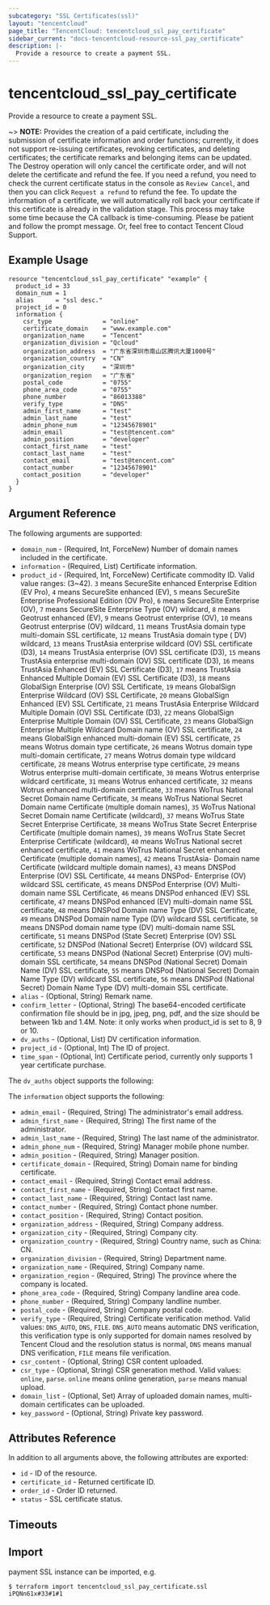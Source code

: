 ```yaml
---
subcategory: "SSL Certificates(ssl)"
layout: "tencentcloud"
page_title: "TencentCloud: tencentcloud_ssl_pay_certificate"
sidebar_current: "docs-tencentcloud-resource-ssl_pay_certificate"
description: |-
  Provide a resource to create a payment SSL.
---
```


# tencentcloud_ssl_pay_certificate

Provide a resource to create a payment SSL.

~> **NOTE:** Provides the creation of a paid certificate, including the submission of certificate information and order functions;
currently, it does not support re-issuing certificates, revoking certificates, and deleting certificates; the certificate remarks
and belonging items can be updated. The Destroy operation will only cancel the certificate order, and will not delete the
certificate and refund the fee. If you need a refund, you need to check the current certificate status in the console
as `Review Cancel`, and then you can click `Request a refund` to refund the fee. To update the information of a certificate,
we will automatically roll back your certificate if this certificate is already in the validation stage. This process may take
some time because the CA callback is time-consuming. Please be patient and follow the prompt message. Or, feel free to contact
Tencent Cloud Support.

## Example Usage

```hcl
resource "tencentcloud_ssl_pay_certificate" "example" {
  product_id = 33
  domain_num = 1
  alias      = "ssl desc."
  project_id = 0
  information {
    csr_type              = "online"
    certificate_domain    = "www.example.com"
    organization_name     = "Tencent"
    organization_division = "Qcloud"
    organization_address  = "广东省深圳市南山区腾讯大厦1000号"
    organization_country  = "CN"
    organization_city     = "深圳市"
    organization_region   = "广东省"
    postal_code           = "0755"
    phone_area_code       = "0755"
    phone_number          = "86013388"
    verify_type           = "DNS"
    admin_first_name      = "test"
    admin_last_name       = "test"
    admin_phone_num       = "12345678901"
    admin_email           = "test@tencent.com"
    admin_position        = "developer"
    contact_first_name    = "test"
    contact_last_name     = "test"
    contact_email         = "test@tencent.com"
    contact_number        = "12345678901"
    contact_position      = "developer"
  }
}
```

## Argument Reference

The following arguments are supported:

* `domain_num` - (Required, Int, ForceNew) Number of domain names included in the certificate.
* `information` - (Required, List) Certificate information.
* `product_id` - (Required, Int, ForceNew) Certificate commodity ID. Valid value ranges: (3~42). `3` means SecureSite enhanced Enterprise Edition (EV Pro), `4` means SecureSite enhanced (EV), `5` means SecureSite Enterprise Professional Edition (OV Pro), `6` means SecureSite Enterprise (OV), `7` means SecureSite Enterprise Type (OV) wildcard, `8` means Geotrust enhanced (EV), `9` means Geotrust enterprise (OV), `10` means Geotrust enterprise (OV) wildcard, `11` means TrustAsia domain type multi-domain SSL certificate, `12` means TrustAsia domain type ( DV) wildcard, `13` means TrustAsia enterprise wildcard (OV) SSL certificate (D3), `14` means TrustAsia enterprise (OV) SSL certificate (D3), `15` means TrustAsia enterprise multi-domain (OV) SSL certificate (D3), `16` means TrustAsia Enhanced (EV) SSL Certificate (D3), `17` means TrustAsia Enhanced Multiple Domain (EV) SSL Certificate (D3), `18` means GlobalSign Enterprise (OV) SSL Certificate, `19` means GlobalSign Enterprise Wildcard (OV) SSL Certificate, `20` means GlobalSign Enhanced (EV) SSL Certificate, `21` means TrustAsia Enterprise Wildcard Multiple Domain (OV) SSL Certificate (D3), `22` means GlobalSign Enterprise Multiple Domain (OV) SSL Certificate, `23` means GlobalSign Enterprise Multiple Wildcard Domain name (OV) SSL certificate, `24` means GlobalSign enhanced multi-domain (EV) SSL certificate, `25` means Wotrus domain type certificate, `26` means Wotrus domain type multi-domain certificate, `27` means Wotrus domain type wildcard certificate, `28` means Wotrus enterprise type certificate, `29` means Wotrus enterprise multi-domain certificate, `30` means Wotrus enterprise wildcard certificate, `31` means Wotrus enhanced certificate, `32` means Wotrus enhanced multi-domain certificate, `33` means WoTrus National Secret Domain name Certificate, `34` means WoTrus National Secret Domain name Certificate (multiple domain names), `35` WoTrus National Secret Domain name Certificate (wildcard), `37` means WoTrus State Secret Enterprise Certificate, `38` means WoTrus State Secret Enterprise Certificate (multiple domain names), `39` means WoTrus State Secret Enterprise Certificate (wildcard), `40` means WoTrus National secret enhanced certificate, `41` means WoTrus National Secret enhanced Certificate (multiple domain names), `42` means TrustAsia- Domain name Certificate (wildcard multiple domain names), `43` means DNSPod Enterprise (OV) SSL Certificate, `44` means DNSPod- Enterprise (OV) wildcard SSL certificate, `45` means DNSPod Enterprise (OV) Multi-domain name SSL Certificate, `46` means DNSPod enhanced (EV) SSL certificate, `47` means DNSPod enhanced (EV) multi-domain name SSL certificate, `48` means DNSPod Domain name Type (DV) SSL Certificate, `49` means DNSPod Domain name Type (DV) wildcard SSL certificate, `50` means DNSPod domain name type (DV) multi-domain name SSL certificate, `51` means DNSPod (State Secret) Enterprise (OV) SSL certificate, `52` DNSPod (National Secret) Enterprise (OV) wildcard SSL certificate, `53` means DNSPod (National Secret) Enterprise (OV) multi-domain SSL certificate, `54` means DNSPod (National Secret) Domain Name (DV) SSL certificate, `55` means DNSPod (National Secret) Domain Name Type (DV) wildcard SSL certificate, `56` means DNSPod (National Secret) Domain Name Type (DV) multi-domain SSL certificate.
* `alias` - (Optional, String) Remark name.
* `confirm_letter` - (Optional, String) The base64-encoded certificate confirmation file should be in jpg, jpeg, png, pdf, and the size should be between 1kb and 1.4M. Note: it only works when product_id is set to 8, 9 or 10.
* `dv_auths` - (Optional, List) DV certification information.
* `project_id` - (Optional, Int) The ID of project.
* `time_span` - (Optional, Int) Certificate period, currently only supports 1 year certificate purchase.

The `dv_auths` object supports the following:


The `information` object supports the following:

* `admin_email` - (Required, String) The administrator's email address.
* `admin_first_name` - (Required, String) The first name of the administrator.
* `admin_last_name` - (Required, String) The last name of the administrator.
* `admin_phone_num` - (Required, String) Manager mobile phone number.
* `admin_position` - (Required, String) Manager position.
* `certificate_domain` - (Required, String) Domain name for binding certificate.
* `contact_email` - (Required, String) Contact email address.
* `contact_first_name` - (Required, String) Contact first name.
* `contact_last_name` - (Required, String) Contact last name.
* `contact_number` - (Required, String) Contact phone number.
* `contact_position` - (Required, String) Contact position.
* `organization_address` - (Required, String) Company address.
* `organization_city` - (Required, String) Company city.
* `organization_country` - (Required, String) Country name, such as China: CN.
* `organization_division` - (Required, String) Department name.
* `organization_name` - (Required, String) Company name.
* `organization_region` - (Required, String) The province where the company is located.
* `phone_area_code` - (Required, String) Company landline area code.
* `phone_number` - (Required, String) Company landline number.
* `postal_code` - (Required, String) Company postal code.
* `verify_type` - (Required, String) Certificate verification method. Valid values: `DNS_AUTO`, `DNS`, `FILE`. `DNS_AUTO` means automatic DNS verification, this verification type is only supported for domain names resolved by Tencent Cloud and the resolution status is normal, `DNS` means manual DNS verification, `FILE` means file verification.
* `csr_content` - (Optional, String) CSR content uploaded.
* `csr_type` - (Optional, String) CSR generation method. Valid values: `online`, `parse`. `online` means online generation, `parse` means manual upload.
* `domain_list` - (Optional, Set) Array of uploaded domain names, multi-domain certificates can be uploaded.
* `key_password` - (Optional, String) Private key password.

## Attributes Reference

In addition to all arguments above, the following attributes are exported:

* `id` - ID of the resource.
* `certificate_id` - Returned certificate ID.
* `order_id` - Order ID returned.
* `status` - SSL certificate status.


## Timeouts

<no value>


## Import

payment SSL instance can be imported, e.g.

```
$ terraform import tencentcloud_ssl_pay_certificate.ssl iPQNn61x#33#1#1
```

